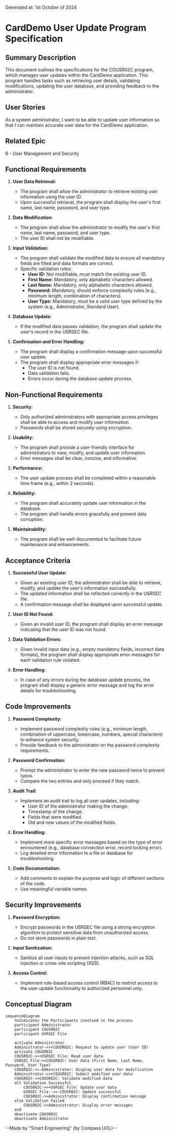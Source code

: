 Generated at: 1st October of 2024

# CardDemo User Update Program Specification

## Summary Description

This document outlines the specifications for the COUSR02C program, which manages user updates within the CardDemo application. This program handles tasks such as retrieving user details, validating modifications, updating the user database, and providing feedback to the administrator. 

## User Stories

As a system administrator, I want to be able to update user information so that I can maintain accurate user data for the CardDemo application.

## Related Epic

6 - User Management and Security

## Functional Requirements

1. **User Data Retrieval:**
   - The program shall allow the administrator to retrieve existing user information using the user ID.
   - Upon successful retrieval, the program shall display the user's first name, last name, password, and user type.

2. **Data Modification:**
   - The program shall allow the administrator to modify the user's first name, last name, password, and user type.
   - The user ID shall not be modifiable.

3. **Input Validation:**
   - The program shall validate the modified data to ensure all mandatory fields are filled and data formats are correct.
   - Specific validation rules:
      - **User ID:** Not modifiable, must match the existing user ID.
      - **First Name:**  Mandatory, only alphabetic characters allowed.
      - **Last Name:** Mandatory, only alphabetic characters allowed.
      - **Password:**  Mandatory, should enforce complexity rules (e.g., minimum length, combination of characters).
      - **User Type:** Mandatory, must be a valid user type defined by the system (e.g., Administrator, Standard User).

4. **Database Update:**
   - If the modified data passes validation, the program shall update the user's record in the USRSEC file.

5. **Confirmation and Error Handling:**
   - The program shall display a confirmation message upon successful user update.
   - The program shall display appropriate error messages if:
      - The user ID is not found.
      - Data validation fails.
      - Errors occur during the database update process.

## Non-Functional Requirements

1. **Security:**
   - Only authorized administrators with appropriate access privileges shall be able to access and modify user information.
   - Passwords shall be stored securely using encryption.

2. **Usability:**
   - The program shall provide a user-friendly interface for administrators to view, modify, and update user information.
   - Error messages shall be clear, concise, and informative.

3. **Performance:**
   - The user update process shall be completed within a reasonable time frame (e.g., within 2 seconds).

4. **Reliability:**
   - The program shall accurately update user information in the database.
   - The program shall handle errors gracefully and prevent data corruption.

5. **Maintainability:**
   - The program shall be well-documented to facilitate future maintenance and enhancements.

## Acceptance Criteria

1. **Successful User Update:**
   - Given an existing user ID, the administrator shall be able to retrieve, modify, and update the user's information successfully.
   - The updated information shall be reflected correctly in the USRSEC file.
   - A confirmation message shall be displayed upon successful update.

2. **User ID Not Found:**
   - Given an invalid user ID, the program shall display an error message indicating that the user ID was not found.

3. **Data Validation Errors:**
   - Given invalid input data (e.g., empty mandatory fields, incorrect data formats), the program shall display appropriate error messages for each validation rule violated.

4. **Error Handling:**
   - In case of any errors during the database update process, the program shall display a generic error message and log the error details for troubleshooting.

## Code Improvements

1. **Password Complexity:**
   - Implement password complexity rules (e.g., minimum length, combination of uppercase, lowercase, numbers, special characters) to enhance system security.
   - Provide feedback to the administrator on the password complexity requirements.

2. **Password Confirmation:**
   - Prompt the administrator to enter the new password twice to prevent typos.
   - Compare the two entries and only proceed if they match.

3. **Audit Trail:**
   - Implement an audit trail to log all user updates, including:
      - User ID of the administrator making the change.
      - Timestamp of the change.
      - Fields that were modified.
      - Old and new values of the modified fields.

4. **Error Handling:**
   - Implement more specific error messages based on the type of error encountered (e.g., database connection error, record locking error).
   - Log detailed error information to a file or database for troubleshooting.

5. **Code Documentation:**
   - Add comments to explain the purpose and logic of different sections of the code.
   - Use meaningful variable names.

## Security Improvements

1. **Password Encryption:**
   - Encrypt passwords in the USRSEC file using a strong encryption algorithm to protect sensitive data from unauthorized access.
   - Do not store passwords in plain text.

2. **Input Sanitization:**
   - Sanitize all user inputs to prevent injection attacks, such as SQL injection or cross-site scripting (XSS).

3. **Access Control:**
   - Implement role-based access control (RBAC) to restrict access to the user update functionality to authorized personnel only.

## Conceptual Diagram

```mermaid
sequenceDiagram
    %%Indicates the Participants involved in the process
    participant Administrator
    participant COUSR02C
    participant USRSEC File

    activate Administrator
    Administrator->>+COUSR02C: Request to update user (User ID)
    activate COUSR02C
    COUSR02C->>+USRSEC File: Read user data
    USRSEC File->>COUSR02C: User data (First Name, Last Name, Password, User Type)
    COUSR02C->>-Administrator: Display user data for modification
    Administrator->>+COUSR02C: Submit modified user data
    COUSR02C->>COUSR02C: Validate modified data
    alt Validation Successful
        COUSR02C->>+USRSEC File: Update user data
        USRSEC File-->>-COUSR02C: Update successful
        COUSR02C->>Administrator: Display confirmation message
    else Validation Failed
        COUSR02C->>Administrator: Display error messages
    end
    deactivate COUSR02C
    deactivate Administrator

```

--Made by "Smart Engineering" (by Compass.UOL)--